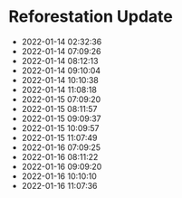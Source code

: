 # Reforestation Update

- 2022-01-14 02:32:36
- 2022-01-14 07:09:26
- 2022-01-14 08:12:13
- 2022-01-14 09:10:04
- 2022-01-14 10:10:38
- 2022-01-14 11:08:18
- 2022-01-15 07:09:20
- 2022-01-15 08:11:57
- 2022-01-15 09:09:37
- 2022-01-15 10:09:57
- 2022-01-15 11:07:49
- 2022-01-16 07:09:25
- 2022-01-16 08:11:22
- 2022-01-16 09:09:20
- 2022-01-16 10:10:10
- 2022-01-16 11:07:36
